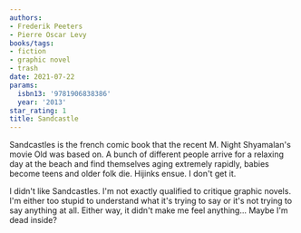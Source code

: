 ```yaml
---
authors:
- Frederik Peeters
- Pierre Oscar Levy
books/tags:
- fiction
- graphic novel
- trash
date: 2021-07-22
params:
  isbn13: '9781906838386'
  year: '2013'
star_rating: 1
title: Sandcastle
---
```


Sandcastles is the french comic book that the recent M. Night Shyamalan's movie
Old was based on. A bunch of different people arrive for a relaxing day at the
beach and find themselves aging extremely rapidly, babies become teens and older
folk die. Hijinks ensue. I don't get it.

<!--more-->

I didn't like Sandcastles. I'm not exactly qualified to critique graphic novels.
I'm either too stupid to understand what it's trying to say or it's not trying
to say anything at all. Either way, it didn't make me feel anything... Maybe I'm
dead inside?